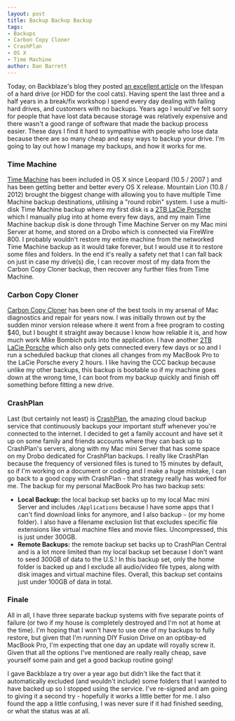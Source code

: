 ```yaml
---
layout: post
title: Backup Backup Backup
tags:
- Backups
- Carbon Copy Cloner
- CrashPlan
- OS X
- Time Machine
author: Dan Barrett
---
```


Today, on Backblaze's blog they posted [an excellent article](http://blog.backblaze.com/2013/11/12/how-long-do-disk-drives-last/) on the lifespan of a hard drive (or HDD for the cool cats).  Having spent the last three and a half years in a break/fix workshop I spend every day dealing with failing hard drives, and customers with no backups.  Years ago I would've felt sorry for people that have lost data because storage was relatively expensive and there wasn't a good range of software that made the backup process easier.  These days I find it hard to sympathise with people who lose data because there are so many cheap and easy ways to backup your drive.  I'm going to lay out how I manage my backups, and how it works for me.

### Time Machine

<!-- images -->

[Time Machine](http://www.apple.com/au/osx/apps/#timemachine) has been included in OS X since Leopard (10.5 / 2007 ) and has been getting better and better every OS X release.  Mountain Lion (10.8 / 2012) brought the biggest change with allowing you to have multiple Time Machine backup destinations, utilising a "round robin" system.  I use a multi-disk Time Machine backup where my first disk is a [2TB LaCie Porsche](http://www.lacie.com/au/products/product.htm?id=10559) which I manually plug into at home every few days, and my main Time Machine backup disk is done through Time Machine Server on my Mac mini Server at home, and stored on a Drobo which is connected via FireWire 800.  I probably wouldn't restore my entire machine from the networked Time Machine backup as it would take forever, but I would use it to restore some files and folders.  In the end it's really a safety net that I can fall back on just in case my drive(s) die, I can recover most of my data from the Carbon Copy Cloner backup, then recover any further files from Time Machine.

### Carbon Copy Cloner

<!-- images -->

[Carbon Copy Cloner](http://bombich.com/) has been one of the best tools in my arsenal of Mac diagnostics and repair for years now.  I was initially thrown out by the sudden minor version release where it went from a free program to costing $40, but I bought it straight away because I know how reliable it is, and how much work Mike Bombich puts into the application.  I have another [2TB LaCie Porsche](http://www.lacie.com/au/products/product.htm?id=10559) which also only gets connected every few days or so and I run a scheduled backup that clones all changes from my MacBook Pro to the LaCie Porsche every 2 hours.  I like having the CCC backup because unlike my other backups, this backup is bootable so if my machine goes down at the wrong time, I can boot from my backup quickly and finish off something before fitting a new drive.

### CrashPlan

<!-- images -->

Last (but certainly not least) is [CrashPlan](http://www.code42.com/crashplan/), the amazing cloud backup service that continuously backups your important stuff whenever you're connected to the internet.  I decided to get a family account and have set it up on some family and friends accounts where they can back up to CrashPlan's servers, along with my Mac mini Server that has some space on my Drobo dedicated for CrashPlan backups.  I really like CrashPlan because the frequency of versioned files is tuned to 15 minutes by default, so if I'm working on a document or coding and I make a huge mistake, I can go back to a good copy with CrashPlan - that strategy really has worked for me.  The backup for my personal MacBook Pro has two backup sets:

- **Local Backup:** the local backup set backs up to my local Mac mini Server and includes `/Applications` because I have some apps that I can't find download links for anymore, and I also backup `~` (or my home folder).  I also have a filename exclusion list that excludes specific file extensions like virtual machine files and movie files.  Uncompressed, this is just under 300GB.
- **Remote Backups:** the remote backup set backs up to CrashPlan Central and is a lot more limited than my local backup set because I don't want to seed 300GB of data to the U.S.!  In this backup set, only the home folder is backed up  and I exclude all audio/video file types, along with disk images and virtual machine files.  Overall, this backup set contains just under 100GB of data in total.

### Finale

All in all, I have three separate backup systems with five separate points of failure (or two if my house is completely destroyed and I'm not at home at the time).  I'm hoping that I won't have to use one of my backups to fully restore, but given that I'm running DIY Fusion Drive on an optibay-ed MacBook Pro, I'm expecting that one day an update will royally screw it.  Given that all the options I've mentioned are really really cheap, save yourself some pain and get a good backup routine going!

I gave Backblaze a try over a year ago but didn't like the fact that it automatically excluded (and wouldn't include) some folders that I wanted to have backed up so I stopped using the service.  I've re-signed and am going to giving it a second try - hopefully it works a little better for me.  I also found the app a little confusing, I was never sure if it had finished seeding, or what the status was at all.